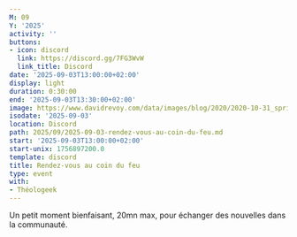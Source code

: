 ```yaml
---
M: 09
Y: '2025'
activity: ''
buttons:
- icon: discord
  link: https://discord.gg/7FG3WvW
  link_title: Discord
date: '2025-09-03T13:00:00+02:00'
display: light
duration: 0:30:00
end: '2025-09-03T13:30:00+02:00'
image: https://www.davidrevoy.com/data/images/blog/2020/2020-10-31_spritely_scene.jpg
isodate: '2025-09-03'
location: Discord
path: 2025/09/2025-09-03-rendez-vous-au-coin-du-feu.md
start: '2025-09-03T13:00:00+02:00'
start-unix: 1756897200.0
template: discord
title: Rendez-vous au coin du feu
type: event
with:
- Théologeek
---
```

Un petit moment bienfaisant, 20mn max, pour échanger des nouvelles dans la communauté.